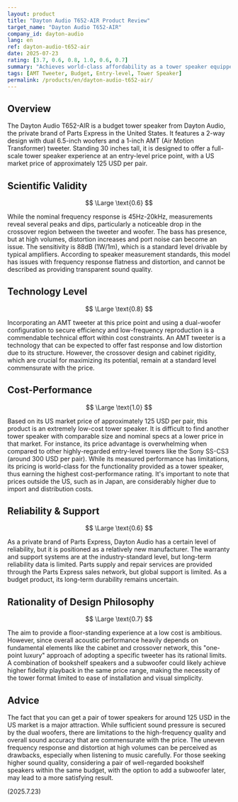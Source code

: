 ```yaml
---
layout: product
title: "Dayton Audio T652-AIR Product Review"
target_name: "Dayton Audio T652-AIR"
company_id: dayton-audio
lang: en
ref: dayton-audio-t652-air
date: 2025-07-23
rating: [3.7, 0.6, 0.8, 1.0, 0.6, 0.7]
summary: "Achieves world-class affordability as a tower speaker equipped with an AMT tweeter, based on US pricing"
tags: [AMT Tweeter, Budget, Entry-level, Tower Speaker]
permalink: /products/en/dayton-audio-t652-air/
---
```

## Overview

The Dayton Audio T652-AIR is a budget tower speaker from Dayton Audio, the private brand of Parts Express in the United States. It features a 2-way design with dual 6.5-inch woofers and a 1-inch AMT (Air Motion Transformer) tweeter. Standing 30 inches tall, it is designed to offer a full-scale tower speaker experience at an entry-level price point, with a US market price of approximately 125 USD per pair.

## Scientific Validity

$$ \Large \text{0.6} $$

While the nominal frequency response is 45Hz-20kHz, measurements reveal several peaks and dips, particularly a noticeable drop in the crossover region between the tweeter and woofer. The bass has presence, but at high volumes, distortion increases and port noise can become an issue. The sensitivity is 88dB (1W/1m), which is a standard level drivable by typical amplifiers. According to speaker measurement standards, this model has issues with frequency response flatness and distortion, and cannot be described as providing transparent sound quality.

## Technology Level

$$ \Large \text{0.8} $$

Incorporating an AMT tweeter at this price point and using a dual-woofer configuration to secure efficiency and low-frequency reproduction is a commendable technical effort within cost constraints. An AMT tweeter is a technology that can be expected to offer fast response and low distortion due to its structure. However, the crossover design and cabinet rigidity, which are crucial for maximizing its potential, remain at a standard level commensurate with the price.

## Cost-Performance

$$ \Large \text{1.0} $$

Based on its US market price of approximately 125 USD per pair, this product is an extremely low-cost tower speaker. It is difficult to find another tower speaker with comparable size and nominal specs at a lower price in that market. For instance, its price advantage is overwhelming when compared to other highly-regarded entry-level towers like the Sony SS-CS3 (around 300 USD per pair). While its measured performance has limitations, its pricing is world-class for the functionality provided as a tower speaker, thus earning the highest cost-performance rating. It's important to note that prices outside the US, such as in Japan, are considerably higher due to import and distribution costs.

## Reliability & Support

$$ \Large \text{0.6} $$

As a private brand of Parts Express, Dayton Audio has a certain level of reliability, but it is positioned as a relatively new manufacturer. The warranty and support systems are at the industry-standard level, but long-term reliability data is limited. Parts supply and repair services are provided through the Parts Express sales network, but global support is limited. As a budget product, its long-term durability remains uncertain.

## Rationality of Design Philosophy

$$ \Large \text{0.7} $$

The aim to provide a floor-standing experience at a low cost is ambitious. However, since overall acoustic performance heavily depends on fundamental elements like the cabinet and crossover network, this "one-point luxury" approach of adopting a specific tweeter has its rational limits. A combination of bookshelf speakers and a subwoofer could likely achieve higher fidelity playback in the same price range, making the necessity of the tower format limited to ease of installation and visual simplicity.

## Advice

The fact that you can get a pair of tower speakers for around 125 USD in the US market is a major attraction. While sufficient sound pressure is secured by the dual woofers, there are limitations to the high-frequency quality and overall sound accuracy that are commensurate with the price. The uneven frequency response and distortion at high volumes can be perceived as drawbacks, especially when listening to music carefully. For those seeking higher sound quality, considering a pair of well-regarded bookshelf speakers within the same budget, with the option to add a subwoofer later, may lead to a more satisfying result.

(2025.7.23)

